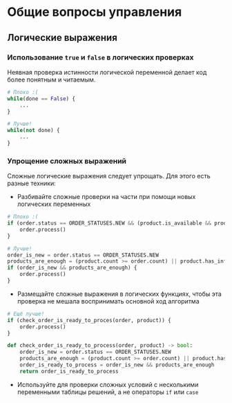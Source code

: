 # Общие вопросы управления

## Логические выражения

### Использование `true` и `false` в логических проверках

Неявная проверка истинности логической переменной делает код более понятным и читаемым.

```python
# Плохо :(
while(done == False) {
    ...
}

# Лучше!
while(not done) {
    ...
}
```

### Упрощение сложных выражений

Сложные логические выражения следует упрощать. Для этого есть разные техники:

- Разбивайте сложные проверки на части при помощи новых логических переменных

```python
# Плохо :(
if (order.status == ORDER_STATUSES.NEW && (product.is_available && product.count >= order.count || product.has_infinite_count)) {
    order.process()
}

# Лучше!
order_is_new = order.status == ORDER_STATUSES.NEW
products_are_enough = (product.count >= order.count) || product.has_infinite_count
if (order_is_new && products_are_enough) {
    order.process()
}
```

- Размещайте сложные выражения в логических функциях, чтобы эта проверка не мешала воспринимать основной ход алгоритма

```python
# Ещё лучше!
if (check_order_is_ready_to_proces(order, product)) {
    order.process()
}

def check_order_is_ready_to_process(order, product) -> bool:
    order_is_new = order.status == ORDER_STATUSES.NEW
    products_are_enough = (product.count >= order.count) || product.has_infinite_count
    order_is_ready_to_process = order_is_new && products_are_enough
    return order_is_ready_to_process
```

- Используйте для проверки сложных условий с несколькими переменными таблицы решений, а не операторы `if` или `case`
